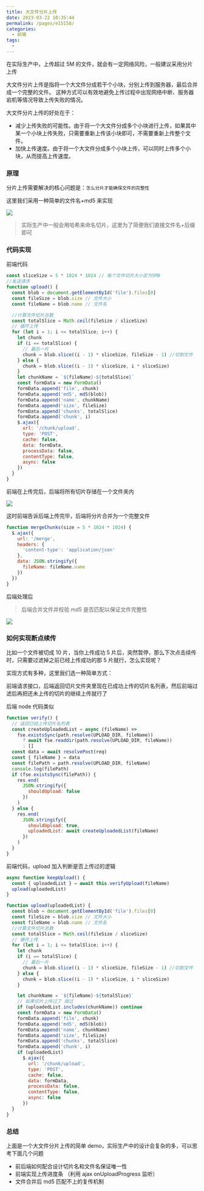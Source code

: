```yaml
---
title: 大文件分片上传
date: 2023-03-22 10:35:44
permalink: /pages/e15158/
categories:
  - 前端
tags:
  - 
---
```

在实际生产中，上传超过 5M 的文件，就会有一定网络风险，一般建议采用分片上传

大文件分片上传是指将一个大文件分成若干个小块，分别上传到服务器，最后合并成一个完整的文件。
这种方式可以有效地避免上传过程中出现网络中断、服务器宕机等情况导致上传失败的情况。

大文件分片上传的好处在于：

- 减少上传失败的可能性。由于将一个大文件分成多个小块进行上传，如果其中某一个小块上传失败，只需要重新上传该小块即可，不需要重新上传整个文件。
- 加快上传速度。由于将一个大文件分成多个小块上传，可以同时上传多个小块，从而提高上传速度。

### 原理

分片上传需要解决的核心问题是：`怎么分片才能确保文件的完整性`

这里我们采用一种简单的文件名+md5 来实现

![](https://gcy-1306312261.cos.ap-chengdu.myqcloud.com/blog/20230322103609.png)

> 实际生产中一般会用哈希来命名切片，这里为了简便我们直接文件名+后缀即可

### 代码实现

前端代码

```javascript
const sliceSize = 5 * 1024 * 1024 // 每个文件切片大小定为5MB
//发送请求
function upload() {
  const blob = document.getElementById('file').files[0]
  const fileSize = blob.size // 文件大小
  const fileName = blob.name // 文件名

  //计算文件切片总数
  const totalSlice = Math.ceil(fileSize / sliceSize)
  // 循环上传
  for (let i = 1; i <= totalSlice; i++) {
    let chunk
    if (i == totalSlice) {
      // 最后一片
      chunk = blob.slice((i - 1) * sliceSize, fileSize - 1) //切割文件
    } else {
      chunk = blob.slice((i - 1) * sliceSize, i * sliceSize)
    }
    let chunkName = `${fileName}-${totalSlice}`
    const formData = new FormData()
    formData.append('file', chunk)
    formData.append('md5', md5(blob))
    formData.append('name', chunkName)
    formData.append('size', fileSize)
    formData.append('chunks', totalSlice)
    formData.append('chunk', i)
    $.ajax({
      url: '/chunk/upload',
      type: 'POST',
      cache: false,
      data: formData,
      processData: false,
      contentType: false,
      async: false
    })
  }
}
```

前端在上传完后，后端将所有切片存储在一个文件夹内

![](https://gcy-1306312261.cos.ap-chengdu.myqcloud.com/blog/20230322105044.png)

这时前端告诉后端上传完毕，后端将分片合并为一个完整文件

```javascript
function mergeChunks(size = 5 * 1024 * 1024) {
  $.ajax({
    url: '/merge',
    headers: {
      'content-type': 'application/json'
    },
    data: JSON.stringify({
      fileName: fileName.name
    })
  })
}
```

后端处理后

> 后端合并文件并校验 md5 是否匹配以保证文件完整性

![](https://gcy-1306312261.cos.ap-chengdu.myqcloud.com/blog/20230322105236.png)

### 如何实现断点续传

比如一个文件被切成 10 片，当你上传成功 5 片后，突然暂停，那么下次点击续传时，只需要过滤掉之前已经上传成功的那 5 片就行，怎么实现呢？

实现方式有多种，这里我们选一种简单方式：

前端请求接口，后端返回切片文件夹里现在已成功上传的切片名列表，然后前端过滤后再把还未上传的切片的继续上传就行了

后端 node 代码类似

```javascript
function verify() {
  // 返回已经上传切片名列表
  const createUploadedList = async (fileName) =>
    fse.existsSync(path.resolve(UPLOAD_DIR, fileName))
      ? await fse.readdir(path.resolve(UPLOAD_DIR, fileName))
      : []
  const data = await resolvePost(req)
  const { fileName } = data
  const filePath = path.resolve(UPLOAD_DIR, fileName)
  console.log(filePath)
  if (fse.existsSync(filePath)) {
    res.end(
      JSON.stringify({
        shouldUpload: false
      })
    )
  } else {
    res.end(
      JSON.stringify({
        shouldUpload: true,
        uploadedList: await createUploadedList(fileName)
      })
    )
  }
}
```

前端代码，upload 加入判断是否上传过的逻辑

```javascript
async function keepUpload() {
  const { uploadedList } = await this.verifyUpload(fileName)
  upload(uploadedList)
}

function upload(uploadedList) {
  const blob = document.getElementById('file').files[0]
  const fileSize = blob.size // 文件大小
  const fileName = blob.name // 文件名
  //计算文件切片总数
  const totalSlice = Math.ceil(fileSize / sliceSize)
  // 循环上传
  for (let i = 1; i <= totalSlice; i++) {
    let chunk
    if (i == totalSlice) {
      // 最后一片
      chunk = blob.slice((i - 1) * sliceSize, fileSize - 1) //切割文件
    } else {
      chunk = blob.slice((i - 1) * sliceSize, i * sliceSize)
    }

    let chunkName = `${fileName}-${totalSlice}`
    // 如果切片上传过了 跳过
    if (uploadedList.includes(chunkName)) continue
    const formData = new FormData()
    formData.append('file', chunk)
    formData.append('md5', md5(blob))
    formData.append('name', chunkName)
    formData.append('size', fileSize)
    formData.append('chunks', totalSlice)
    formData.append('chunk', i)
    if (uploadedList)
      $.ajax({
        url: '/chunk/upload',
        type: 'POST',
        cache: false,
        data: formData,
        processData: false,
        contentType: false,
        async: false
      })
  }
}
```

### 总结

上面是一个大文件分片上传的简单 demo，实际生产中的设计会复杂的多，可以思考下面几个问题

- 前后端如何配合设计切片名和文件名保证唯一性
- 前端实现上传进度条 （利用 ajax onUploadProgress 监听）
- 文件合并后 md5 匹配不上的复传机制
